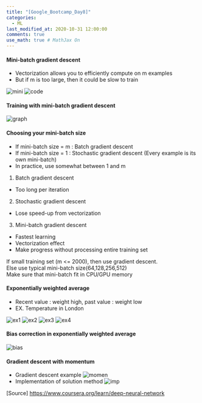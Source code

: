 ```yaml
---
title: "[Google_Bootcamp_Day8]"
categories: 
  - ML
last_modified_at: 2020-10-31 12:00:00
comments: true
use_math: true # MathJax On
---
```


#### Mini-batch gradient descent

- Vectorization allows you to efficiently compute on m examples
- But if m is too large, then it could be slow to train

![mini](https://user-images.githubusercontent.com/62474292/102925632-18d1eb80-44d7-11eb-9f74-1be6f1187353.png)
![code](https://user-images.githubusercontent.com/62474292/102925633-1a031880-44d7-11eb-9093-db07d889a393.png)

#### Training with mini-batch gradient descent
![graph](https://user-images.githubusercontent.com/62474292/102925636-1b344580-44d7-11eb-84bc-caf4dd500c90.png)

#### Choosing your mini-batch size
- If mini-batch size = m : Batch gradient descent
- If mini-batch size = 1 : Stochastic gradient descent (Every example is its own mini-batch)
- In practice, use somewhat between 1 and m <br>

1. Batch gradient descent
- Too long per iteration
2. Stochastic gradient descent
- Lose speed-up from vectorization
3. Mini-batch gradient descent
- Fastest learning
- Vectorization effect
- Make progress without processing entire training set <br>

If small training set (m <= 2000), then use gradient descent. <br>
Else use typical mini-batch size(64,128,256,512) <br>
Make sure that mini-batch fit in CPU/GPU memory

#### Exponentially weighted average
- Recent value : weight high, past value : weight low
- EX. Temperature in London

![ex1](https://user-images.githubusercontent.com/62474292/102926589-a2ce8400-44d8-11eb-820a-29f7a7ca7a1f.png)
![ex2](https://user-images.githubusercontent.com/62474292/102926580-9ea26680-44d8-11eb-9956-014712426d7f.png)
![ex3](https://user-images.githubusercontent.com/62474292/102926591-a3671a80-44d8-11eb-8632-6b1c6d928cd9.png)
![ex4](https://user-images.githubusercontent.com/62474292/102926574-9ba77600-44d8-11eb-8a1a-4bed1c1cfe7a.png)

#### Bias correction in exponentially weighted average
![bias](https://user-images.githubusercontent.com/62474292/102926258-0906d700-44d8-11eb-9ceb-6264febda7b0.png)

#### Gradient descent with momentum
- Gradient descent example
![momen](https://user-images.githubusercontent.com/62474292/102926248-06a47d00-44d8-11eb-9bba-fb3c2be3501e.png)
- Implementation of solution method
![imp](https://user-images.githubusercontent.com/62474292/102926271-0c01c780-44d8-11eb-8964-105a6a6db0ab.png)





[Source] https://www.coursera.org/learn/deep-neural-network
